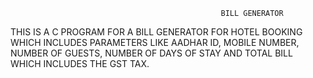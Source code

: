                                                    BILL GENERATOR
THIS IS A C PROGRAM FOR A  BILL GENERATOR FOR HOTEL BOOKING WHICH INCLUDES PARAMETERS LIKE AADHAR ID, MOBILE NUMBER, NUMBER OF GUESTS, NUMBER OF DAYS OF STAY AND TOTAL BILL WHICH INCLUDES THE GST TAX.
